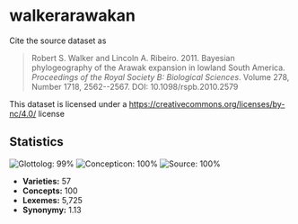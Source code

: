 # walkerarawakan

Cite the source dataset as

> Robert S. Walker and Lincoln A. Ribeiro. 2011. Bayesian phylogeography of the Arawak expansion in lowland South America. *Proceedings of the Royal Society B: Biological Sciences*. Volume 278, Number 1718, 2562--2567. DOI: 10.1098/rspb.2010.2579

This dataset is licensed under a https://creativecommons.org/licenses/by-nc/4.0/ license

## Statistics



![Glottolog: 99%](https://img.shields.io/badge/Glottolog-99%25-brightgreen.svg "Glottolog: 99%")
![Concepticon: 100%](https://img.shields.io/badge/Concepticon-100%25-brightgreen.svg "Concepticon: 100%")
![Source: 100%](https://img.shields.io/badge/Source-100%25-brightgreen.svg "Source: 100%")

- **Varieties:** 57
- **Concepts:** 100
- **Lexemes:** 5,725
- **Synonymy:** 1.13